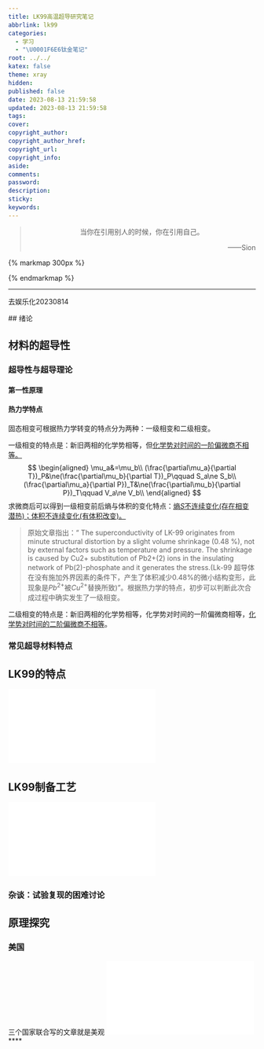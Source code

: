 ```yaml
---
title: LK99高温超导研究笔记
abbrlink: lk99
categories:
  - 学习
  - "\U0001F6E6钛金笔记"
root: ../../
katex: false
theme: xray
hidden: 
published: false
date: 2023-08-13 21:59:58
updated: 2023-08-13 21:59:58
tags:
cover:
copyright_author:
copyright_author_href:
copyright_url:
copyright_info:
aside:
comments:
password:
description:
sticky:
keywords:
---
```


> <center>当你在引用别人的时候，你在引用自己。</center>
> <p align="right">——Sion</p>

{% markmap 300px %}
<!-- @import "[TOC]" {cmd="toc" depthFrom=1 depthTo=6 orderedList=false} -->
<!-- code_chunk_output -->



<!-- /code_chunk_output -->
{% endmarkmap %}

-----
去娱乐化20230814

<div id="tags-chart" data-length="20" class="js-pjax"></div>
## 绪论


## 材料的超导性
### 超导性与超导理论
#### 第一性原理


#### 热力学特点
固态相变可根据热力学转变的特点分为两种：一级相变和二级相变。

一级相变的特点是：新旧两相的化学势相等，但<u>化学势对时间的一阶偏微商不相等。</u>
$$
\begin{aligned}
\mu_a&=\mu_b\\
(\frac{\partial\mu_a}{\partial T})_P&\ne(\frac{\partial\mu_b}{\partial T})_P\qquad S_a\ne S_b\\
(\frac{\partial\mu_a}{\partial P})_T&\ne(\frac{\partial\mu_b}{\partial P})_T\qquad V_a\ne V_b\\
\end{aligned}
$$
求微商后可以得到一级相变前后熵与体积的变化特点：<u>熵$S$不连续变化(存在相变潜热)；体积不连续变化(有体积改变)。</u>

>原始文章指出：“ The superconductivity of LK-99 originates from minute structural distortion by a slight volume shrinkage (0.48 %), not by external factors such as temperature and pressure. The shrinkage is caused by Cu2+ substitution of Pb2+(2) ions in the insulating network of Pb(2)-phosphate and it generates the stress.(Lk-99 超导体在没有施加外界因素的条件下，产生了体积减少$0.48\%$的微小结构变形，此现象是$Pb^{2+}$被$Cu^{2+}$替换所致)”。根据热力学的特点，初步可以判断此次合成过程中确实发生了一级相变。




二级相变的特点是：新旧两相的化学势相等，化学势对时间的一阶偏微商相等，<u>化学势对时间的二阶偏微商不相等</u>。
### 常见超导材料特点

## LK99的特点
![原作者发布的论文](../../../images/20230709/2307.12008.pdf)

## LK99制备工艺
![北京航空航天大学的复现工艺](../../../images/20230709/2307.16802.pdf)

### 杂谈：试验复现的困难讨论

## 原理探究
### 美国
三个国家联合写的文章就是美观
![](../../../images/20230709/2308.05143.pdf)****